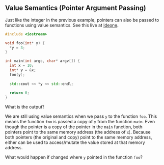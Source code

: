 ## Value Semantics (Pointer Argument Passing)
Just like the integer in the previous example, pointers can also be passed to functions using value semantics. See this live at [Ideone](http://ideone.com/YEOdIE).

``` cpp
#include <iostream>

void foo(int* y) {
  *y = 3;
}

int main(int argc, char* argv[]) {
  int x = 10;
  int* y = &x;
  foo(y);
  
  std::cout << *y << std::endl;
  
  return 0;
}

```

What is the output?

We are still using value semantics when we pass `y` to the function `foo`. This means the function `foo` is passed a copy of `y` from the function `main`. Even though the pointer is a copy of the pointer in the `main` function, both pointers point to the same memory address (the address of `x`). Because both pointers (the original and copy) point to the same memory address, either can be used to access/mutate the value stored at that memory address.

What would happen if changed where `y` pointed in the function `foo`?
